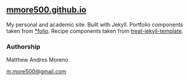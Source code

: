 ## [mmore500.github.io](https://mmore500.github.io)

My personal and academic site.
Built with Jekyll.
Portfolio components taken from [*folio](https://github.com/bogoli/-folio).
Recipe components taken from [treat-jekyll-template](https://github.com/CloudCannon/treat-jekyll-template).

### Authorship

Matthew Andres Moreno

[m.more500@gmail.com](mailto:m.more500@gmail.com)
